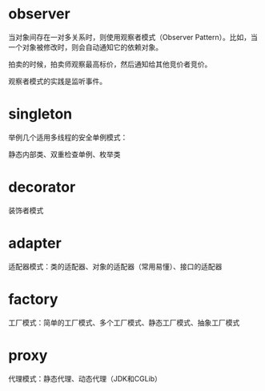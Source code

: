 # observer
当对象间存在一对多关系时，则使用观察者模式（Observer Pattern）。比如，当一个对象被修改时，则会自动通知它的依赖对象。

拍卖的时候，拍卖师观察最高标价，然后通知给其他竞价者竞价。

观察者模式的实践是监听事件。 

# singleton
举例几个适用多线程的安全单例模式：

静态内部类、双重检查单例、枚举类

# decorator

装饰者模式

# adapter

适配器模式：类的适配器、对象的适配器（常用易懂）、接口的适配器

# factory

工厂模式：简单的工厂模式、多个工厂模式、静态工厂模式、抽象工厂模式

# proxy

代理模式：静态代理、动态代理（JDK和CGLib）